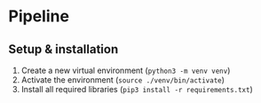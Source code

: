 # Pipeline

## Setup & installation

1. Create a new virtual environment (`python3 -m venv venv`)
2. Activate the environment (`source ./venv/bin/activate`)
3. Install all required libraries (`pip3 install -r requirements.txt`)


